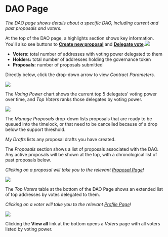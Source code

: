 # DAO Page

_The DAO page shows details about a specific DAO, including current and past proposals and voters._

At the top of the DAO page, a highlights section shows key information. You'll also see buttons to [**Create new proposal**](https://help.tally.xyz/article/5-create-a-proposal) and [**Delegate vote**](https://help.tally.xyz/article/27-delegate-votes).![](https://p434.p1.n0.cdn.getcloudapp.com/items/wbuXnwkx/11ad33fa-5996-4a3e-8f51-faf1814ee501.jpg?v=b715a5e9f3d0f6af8e2f47d90e66519e)

* **Voters:** total number of addresses with voting power delegated to them
* **Holders:** total number of addresses holding the governance token
* **Proposals:** number of proposals submitted

Directly below, click the drop-down arrow to view _Contract Parameters._

![](https://p434.p1.n0.cdn.getcloudapp.com/items/rRuO4GoP/39f490bc-f5fe-44e2-9303-4a3808350a14.jpg?v=38020c1bf5d5e249f4de32c841ef5d5e)

The _Voting Power_ chart shows the current top 5 delegates' voting power over time, and _Top Voters_ ranks those delegates by voting power.

![](https://p434.p1.n0.cdn.getcloudapp.com/items/9Zuo5xQy/694e6896-e1e7-4519-892e-503d34863efd.jpg?v=5e4dae41f50a92164b831ffe8f8c8a76)

The _Manage Proposals_ drop-down lists proposals that are ready to be queued into the timelock, or that need to be cancelled because of a drop below the support threshold.

_My Drafts_ lists any proposal drafts you have created.

The  _Proposals_ section shows a list of proposals associated with the DAO. Any active proposals will be shown at the top, with a chronological list of past proposals below.

_Clicking on a proposal will take you to the relevant_ [_Proposal Page_](https://help.tally.xyz/article/23-proposal-page)_!_

![](https://p434.p1.n0.cdn.getcloudapp.com/items/ApuXZY0y/12733f9a-b96d-4820-9722-f2d68dced506.jpg?v=2f849418a67e16da146076e99e57ded8)

The _Top Voters_ table at the bottom of the DAO Page shows an extended list of top addresses by votes delegated to them.&#x20;

_Clicking on a voter will take you to the relevant_ [_Profile Page_](https://help.tally.xyz/article/24-voter-page)_!_

![](https://p434.p1.n0.cdn.getcloudapp.com/items/ApuXZz8P/dd9d8d57-612d-49b0-b457-b1b7a6bd157e.jpg?v=49f42dd5fcf67b86987f2ffd6360a5fa)

Clicking the **View all** link at the bottom opens a _Voters_ page with all voters listed by voting power.
